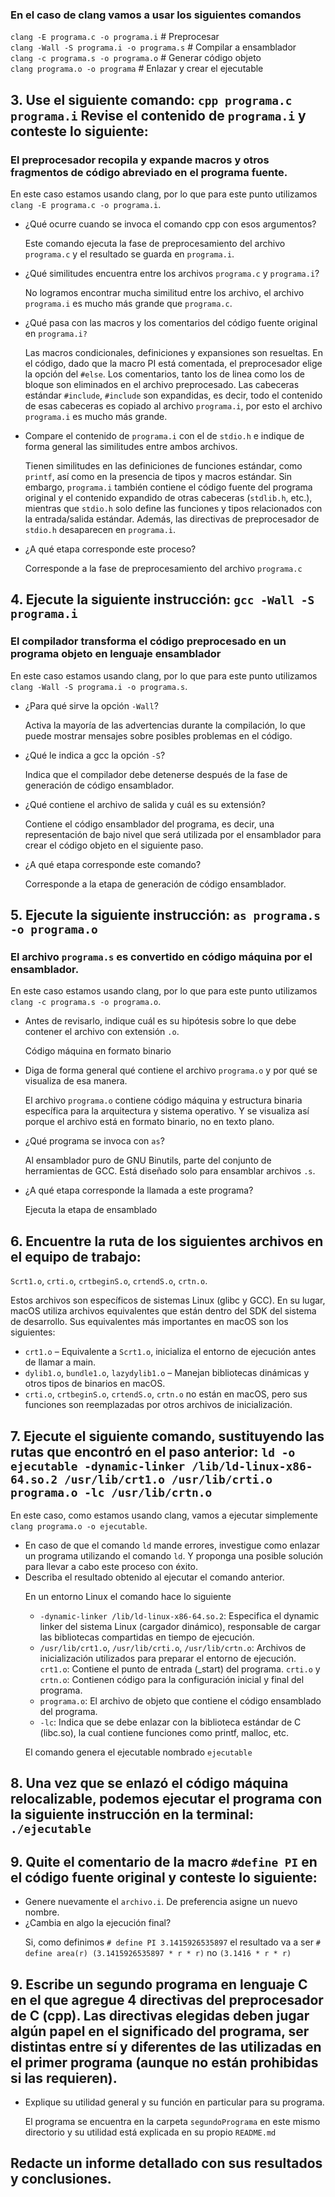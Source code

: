 <h3>En el caso de clang vamos a usar los siguientes comandos</h3>
<code>clang -E programa.c -o programa.i</code>  # Preprocesar <br>
<code>clang -Wall -S programa.i -o programa.s</code>  # Compilar a ensamblador <br>
<code>clang -c programa.s -o programa.o</code>  # Generar código objeto <br>
<code>clang programa.o -o programa</code>   # Enlazar y crear el ejecutable <br>


<h2>3. Use el siguiente comando: <code>cpp programa.c programa.i</code> Revise el contenido de <code>programa.i</code> y conteste lo siguiente:</h2>
<h3>El preprocesador recopila y expande macros y otros fragmentos de código abreviado en el programa fuente.</h3>
<p>En este caso estamos usando clang, por lo que para este punto utilizamos <code>clang -E programa.c -o programa.i</code>.</p>
<ul>
    <li>¿Qué ocurre cuando se invoca el comando cpp con esos argumentos?</li>
        <p>Este comando ejecuta la fase de preprocesamiento del archivo <code>programa.c</code> y el resultado se guarda en <code>programa.i</code>.</p>
    <li>¿Qué similitudes encuentra entre los archivos <code>programa.c</code> y <code>programa.i</code>?</li>
        <p>No logramos encontrar mucha similitud entre los archivo, el archivo <code>programa.i</code> es mucho más grande que <code>programa.c</code>.</p>
    <li>¿Qué pasa con las macros y los comentarios del código fuente original en <code>programa.i?</code></li>
        <p>Las macros condicionales, definiciones y expansiones son resueltas. En el código, dado que la macro PI está comentada, el preprocesador elige la opción del 
        <code>#else</code>. Los comentarios, tanto los de linea como los de bloque son eliminados en el archivo preprocesado. Las cabeceras estándar <code>#include<stdio.h></code>, <code>#include<stdlib.h></code> son expandidas, es decir, todo el contenido de esas cabeceras es copiado al archivo <code>programa.i</code>, por esto el archivo <code>programa.i</code> es mucho más grande.</p>
    <li>Compare el contenido de <code>programa.i</code> con el de <code>stdio.h</code> e indique de forma general las similitudes entre ambos archivos.</li>
        <p>Tienen similitudes en las definiciones de funciones estándar, como <code>printf</code>, así como en la presencia de tipos y macros estándar. Sin embargo, 
        <code>programa.i</code> también contiene el código fuente del programa original y el contenido expandido de otras cabeceras (<code>stdlib.h</code>, etc.), mientras que <code>stdio.h</code> solo define las funciones y tipos relacionados con la entrada/salida estándar. Además, las directivas de preprocesador de <code>stdio.h</code> desaparecen en <code>programa.i</code>.</p>
    <li>¿A qué etapa corresponde este proceso?</li>
        <p>Corresponde a la fase de preprocesamiento del archivo <code>programa.c</code></p>
</ul>


<h2>4. Ejecute la siguiente instrucción: <code>gcc -Wall -S programa.i</code></h2>
<h3>El compilador transforma el código preprocesado en un programa objeto en lenguaje ensamblador</h3>
<p>En este caso estamos usando clang, por lo que para este punto utilizamos <code>clang -Wall -S programa.i -o programa.s</code>.</p>
<ul>
    <li>¿Para qué sirve la opción <code>-Wall</code>?
        <p>Activa la mayoría de las advertencias durante la compilación, lo que puede mostrar mensajes sobre posibles problemas en el código.</p>
    </li>
    <li>¿Qué le indica a gcc la opción <code>-S</code>?
        <p>Indica que el compilador debe detenerse después de la fase de generación de código ensamblador.</p>
    </li>
    <li>¿Qué contiene el archivo de salida y cuál es su extensión?
        <p>Contiene el código ensamblador del programa, es decir, una representación de bajo nivel que será utilizada por el ensamblador para crear el código objeto en el siguiente paso.</p>
    </li>
    <li>¿A qué etapa corresponde este comando?
        <p>Corresponde a la etapa de generación de código ensamblador.</p>
    </li>
</ul>


<h2>5. Ejecute la siguiente instrucción: <code>as programa.s -o programa.o</code></h2>
<h3>El archivo <code>programa.s</code> es convertido en código máquina por el ensamblador.</h3>
<p>En este caso estamos usando clang, por lo que para este punto utilizamos <code>clang -c programa.s -o programa.o</code>.</p>
<ul>
    <li>Antes de revisarlo, indique cuál es su hipótesis sobre lo que debe contener el archivo con extensión <code>.o</code>.
        <p>Código máquina en formato binario</p>
    </li>
    <li>Diga de forma general qué contiene el archivo <code>programa.o</code> y por qué se visualiza de esa manera.
        <p>El archivo <code>programa.o</code> contiene código máquina y estructura binaria específica para la arquitectura y sistema operativo. Y se visualiza así porque el archivo está en formato binario, no en texto plano.</p>
    </li>
    <li>¿Qué programa se invoca con <code>as</code>?
        <p>Al ensamblador puro de GNU Binutils, parte del conjunto de herramientas de GCC. Está diseñado solo para ensamblar archivos <code>.s</code>.</p>
    </li>
    <li>¿A qué etapa corresponde la llamada a este programa?
        <p>Ejecuta la etapa de ensamblado</p>
    </li>
</ul>


<h2>6. Encuentre la ruta de los siguientes archivos en el equipo de trabajo:</code></h2>
<p><code>Scrt1.o</code>, <code>crti.o</code>, <code>crtbeginS.o</code>, <code>crtendS.o</code>, <code>crtn.o</code>.</p>
<p>Estos archivos son específicos de sistemas Linux (glibc y GCC). En su lugar, macOS utiliza archivos equivalentes que están dentro del SDK del sistema de desarrollo. Sus equivalentes más importantes en macOS son los siguientes:</p>
<ul>
    <li><code>crt1.o</code> – Equivalente a <code>Scrt1.o</code>, inicializa el entorno de ejecución antes de llamar a main.</li>
    <li><code>dylib1.o</code>, <code>bundle1.o</code>, <code>lazydylib1.o</code> – Manejan bibliotecas dinámicas y otros tipos de binarios en macOS.</li>
    <li><code>crti.o</code>, <code>crtbeginS.o</code>, <code>crtendS.o</code>, <code>crtn.o</code> no están en macOS, pero sus funciones son reemplazadas por otros archivos de inicialización.</li>
</ul>



<h2>7. Ejecute el siguiente comando, sustituyendo las rutas que encontró en el paso anterior: <code>ld -o ejecutable -dynamic-linker /lib/ld-linux-x86-64.so.2 /usr/lib/crt1.o /usr/lib/crti.o programa.o -lc /usr/lib/crtn.o</code></h2>
<p>En este caso, como estamos usando clang, vamos a ejecutar simplemente <code>clang programa.o -o ejecutable</code>.</p>

<ul>
    <li>En caso de que el comando <code>ld</code> mande errores, investigue como enlazar un programa utilizando el comando <code>ld</code>. Y proponga una posible solución para llevar a cabo este proceso con éxito.
    </li>
    <li>Describa el resultado obtenido al ejecutar el comando anterior.
        <p>En un entorno Linux el comando hace lo siguiente</p>
        <ul>
            <li><code>-dynamic-linker /lib/ld-linux-x86-64.so.2</code>: Especifica el dynamic linker del sistema Linux (cargador dinámico), responsable de cargar las bibliotecas compartidas en tiempo de ejecución.
            </li>
            <li><code>/usr/lib/crt1.o</code>, <code>/usr/lib/crti.o</code>, <code>/usr/lib/crtn.o</code>: Archivos de inicialización utilizados para preparar el entorno de ejecución. <code>crt1.o</code>: Contiene el punto de entrada (_start) del programa. <code>crti.o</code> y <code>crtn.o</code>: Contienen código para la configuración inicial y final del programa.</li>
            <li><code>programa.o</code>: El archivo de objeto que contiene el código ensamblado del programa.</li>
            <li><code>-lc</code>: Indica que se debe enlazar con la biblioteca estándar de C (libc.so), la cual contiene funciones como printf, malloc, etc.</li>
        </ul>
    </li>
    <p>El comando genera el ejecutable nombrado <code>ejecutable</code>
</ul>




<h2>8. Una vez que se enlazó el código máquina relocalizable, podemos ejecutar el programa con la siguiente instrucción en la terminal: <code>./ejecutable</code></h2>


<h2>9. Quite el comentario de la macro <code>#define PI</code> en el código fuente original y conteste lo siguiente:</h2>
<ul>
    <li>Genere nuevamente el <code>archivo.i</code>. De preferencia asigne un nuevo nombre.
    </li>
    <li>¿Cambia en algo la ejecución final?
        <p>Si, como definimos <code># define PI 3.1415926535897</code> el resultado va a ser <code># define area(r) (3.1415926535897 * r * r)</code> no <code>(3.1416 * r * r)</code></p>
    </li>
</ul>


<h2>9. Escribe un segundo programa en lenguaje C en el que agregue 4 directivas del preprocesador de C (cpp). Las directivas elegidas deben jugar algún papel en el significado del programa, ser distintas entre sí y diferentes de las utilizadas en el primer programa (aunque no están prohibidas si las requieren).</h2>
<ul>
    <li>Explique su utilidad general y su función en particular para su programa.
        <p>El programa se encuentra en la carpeta <code>segundoPrograma</code> en este mismo directorio y su utilidad está explicada en su propio <code>README.md</code></p>
    </li>
</ul>

<h2>Redacte un informe detallado con sus resultados y conclusiones.</h2>












